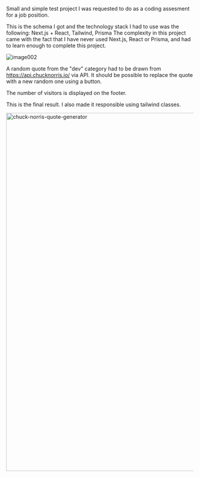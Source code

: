Small and simple test project I was requested to do as a coding assesment for a job position.

This is the schema I got and the technology stack I had to use was the following:
Next.js + React, Tailwind, Prisma
The complexity in this project came with the fact that I have never used Next.js, React or Prisma, and had to learn enough to complete this project.

![image002](https://github.com/GeorgeAndreasNechita/Chuck-Norris-quote-generator/assets/56613283/da65bc54-64b4-48f5-94e9-802a0a9ca95a)

A random quote from the "dev" category had to be drawn from https://api.chucknorris.io/ via API. It should be possible to replace the quote with a new random one using a button.

The number of visitors is displayed on the footer.

This is the final result. I also made it responsible using tailwind classes.

<img width="960" alt="chuck-norris-quote-generator" src="https://github.com/GeorgeAndreasNechita/Chuck-Norris-quote-generator/assets/56613283/6d03249b-371a-4bad-a73f-4d20b03ec527">
